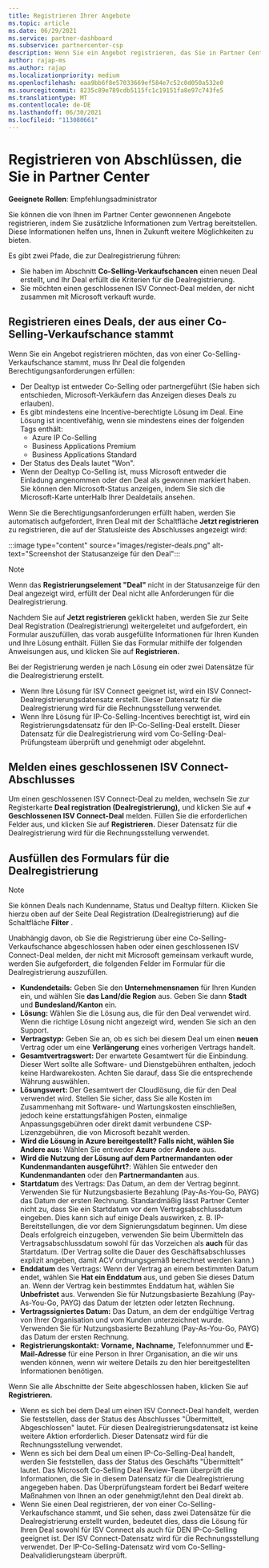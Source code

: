 ```yaml
---
title: Registrieren Ihrer Angebote
ms.topic: article
ms.date: 06/29/2021
ms.service: partner-dashboard
ms.subservice: partnercenter-csp
description: Wenn Sie ein Angebot registrieren, das Sie in Partner Center gewonnen haben, bietet Microsoft Ihnen in Zukunft mehr Möglichkeiten.
author: rajap-ms
ms.author: rajap
ms.localizationpriority: medium
ms.openlocfilehash: eaa9bb6f8e57033669ef584e7c52c0d050a532e0
ms.sourcegitcommit: 8235c89e789cdb5115fc1c19151fa8e97c743fe5
ms.translationtype: MT
ms.contentlocale: de-DE
ms.lasthandoff: 06/30/2021
ms.locfileid: "113080661"
---
```

# <a name="register-deals-youve-won-in-partner-center"></a>Registrieren von Abschlüssen, die Sie in Partner Center

**Geeignete Rollen**: Empfehlungsadministrator

Sie können die von Ihnen im Partner Center gewonnenen Angebote registrieren, indem Sie zusätzliche Informationen zum Vertrag bereitstellen. Diese Informationen helfen uns, Ihnen in Zukunft weitere Möglichkeiten zu bieten.

Es gibt zwei Pfade, die zur Dealregistrierung führen:

- Sie haben im Abschnitt **Co-Selling-Verkaufschancen** einen neuen Deal erstellt, und Ihr Deal erfüllt die Kriterien für die Dealregistrierung.
- Sie möchten einen geschlossenen ISV Connect-Deal melden, der nicht zusammen mit Microsoft verkauft wurde.

## <a name="register-a-deal-originating-from-a-co-sell-opportunity"></a>Registrieren eines Deals, der aus einer Co-Selling-Verkaufschance stammt

Wenn Sie ein Angebot registrieren möchten, das von einer Co-Selling-Verkaufschance stammt, muss Ihr Deal die folgenden Berechtigungsanforderungen erfüllen:

- Der Dealtyp ist entweder Co-Selling oder partnergeführt (Sie haben sich entschieden, Microsoft-Verkäufern das Anzeigen dieses Deals zu erlauben).
- Es gibt mindestens eine Incentive-berechtigte Lösung im Deal. Eine Lösung ist incentivefähig, wenn sie mindestens eines der folgenden Tags enthält:
  - Azure IP Co-Selling
  - Business Applications Premium
  - Business Applications Standard
- Der Status des Deals lautet "Won".
- Wenn der Dealtyp Co-Selling ist, muss Microsoft entweder die Einladung angenommen oder den Deal als gewonnen markiert haben. Sie können den Microsoft-Status anzeigen, indem Sie sich die Microsoft-Karte unterHalb Ihrer Dealdetails ansehen.

Wenn Sie die Berechtigungsanforderungen erfüllt haben, werden Sie automatisch aufgefordert, Ihren Deal mit der Schaltfläche **Jetzt registrieren** zu registrieren, die auf der Statusleiste des Abschlusses angezeigt wird:

:::image type="content" source="images/register-deals.png" alt-text="Screenshot der Statusanzeige für den Deal":::

> [!NOTE]
> Wenn das **Registrierungselement "Deal"** nicht in der Statusanzeige für den Deal angezeigt wird, erfüllt der Deal nicht alle Anforderungen für die Dealregistrierung.

Nachdem Sie auf **Jetzt registrieren** geklickt haben, werden Sie zur Seite Deal Registration (Dealregistrierung) weitergeleitet und aufgefordert, ein Formular auszufüllen, das vorab ausgefüllte Informationen für Ihren Kunden und Ihre Lösung enthält. Füllen Sie das Formular mithilfe der folgenden Anweisungen aus, und klicken Sie auf **Registrieren.**

Bei der Registrierung werden je nach Lösung ein oder zwei Datensätze für die Dealregistrierung erstellt.

- Wenn Ihre Lösung für ISV Connect geeignet ist, wird ein ISV Connect-Dealregistrierungsdatensatz erstellt. Dieser Datensatz für die Dealregistrierung wird für die Rechnungsstellung verwendet.
- Wenn Ihre Lösung für IP-Co-Selling-Incentives berechtigt ist, wird ein Registrierungsdatensatz für den IP-Co-Selling-Deal erstellt. Dieser Datensatz für die Dealregistrierung wird vom Co-Selling-Deal-Prüfungsteam überprüft und genehmigt oder abgelehnt.

## <a name="report-a-closed-isv-connect-deal"></a>Melden eines geschlossenen ISV Connect-Abschlusses

Um einen geschlossenen ISV Connect-Deal zu melden, wechseln Sie zur Registerkarte **Deal registration (Dealregistrierung),** und klicken Sie auf **+ Geschlossenen ISV Connect-Deal** melden. Füllen Sie die erforderlichen Felder aus, und klicken Sie auf **Registrieren.** Dieser Datensatz für die Dealregistrierung wird für die Rechnungsstellung verwendet.

## <a name="fill-out-the-deal-registration-form"></a>Ausfüllen des Formulars für die Dealregistrierung

> [!NOTE]
> Sie können Deals nach Kundenname, Status und Dealtyp filtern. Klicken Sie hierzu oben auf der Seite Deal Registration (Dealregistrierung) auf die Schaltfläche **Filter** .

Unabhängig davon, ob Sie die Registrierung über eine Co-Selling-Verkaufschance abgeschlossen haben oder einen geschlossenen ISV Connect-Deal melden, der nicht mit Microsoft gemeinsam verkauft wurde, werden Sie aufgefordert, die folgenden Felder im Formular für die Dealregistrierung auszufüllen.

- **Kundendetails:** Geben Sie den **Unternehmensnamen** für Ihren Kunden ein, und wählen Sie **das Land/die Region** aus. Geben Sie dann **Stadt** und **Bundesland/Kanton** ein.
- **Lösung:** Wählen Sie die Lösung aus, die für den Deal verwendet wird. Wenn die richtige Lösung nicht angezeigt wird, wenden Sie sich an den Support.
- **Vertragstyp:** Geben Sie an, ob es sich bei diesem Deal um einen **neuen** Vertrag oder um eine **Verlängerung** eines vorherigen Vertrags handelt.
- **Gesamtvertragswert:** Der erwartete Gesamtwert für die Einbindung. Dieser Wert sollte alle Software- und Dienstgebühren enthalten, jedoch keine Hardwarekosten. Achten Sie darauf, dass Sie die entsprechende Währung auswählen.
- **Lösungswert:** Der Gesamtwert der Cloudlösung, die für den Deal verwendet wird. Stellen Sie sicher, dass Sie alle Kosten im Zusammenhang mit Software- und Wartungskosten einschließen, jedoch keine erstattungsfähigen Posten, einmalige Anpassungsgebühren oder direkt damit verbundene CSP-Lizenzgebühren, die von Microsoft bezahlt werden.
- **Wird die Lösung in Azure bereitgestellt? Falls nicht, wählen Sie Andere aus:** Wählen Sie entweder **Azure** oder **Andere** aus.
- **Wird die Nutzung der Lösung auf dem Partnermandanten oder Kundenmandanten ausgeführt?**: Wählen Sie entweder den **Kundenmandanten** oder den **Partnermandanten** aus.
- **Startdatum** des Vertrags: Das Datum, an dem der Vertrag beginnt. Verwenden Sie für Nutzungsbasierte Bezahlung (Pay-As-You-Go, PAYG) das Datum der ersten Rechnung. Standardmäßig lässt Partner Center nicht zu, dass Sie ein Startdatum vor dem Vertragsabschlussdatum eingeben. Dies kann sich auf einige Deals auswirken, z. B. IP-Bereitstellungen, die vor dem Signierungsdatum beginnen. Um diese Deals erfolgreich einzugeben, verwenden Sie beim Übermitteln das Vertragsabschlussdatum sowohl für das Vorzeichen als **auch** für das Startdatum. (Der Vertrag sollte die Dauer des Geschäftsabschlusses explizit angeben, damit ACV ordnungsgemäß berechnet werden kann.)
- **Enddatum** des Vertrags: Wenn der Vertrag an einem bestimmten Datum endet, wählen Sie **Hat ein Enddatum** aus, und geben Sie dieses Datum an. Wenn der Vertrag kein bestimmtes Enddatum hat, wählen Sie **Unbefristet** aus. Verwenden Sie für Nutzungsbasierte Bezahlung (Pay-As-You-Go, PAYG) das Datum der letzten oder letzten Rechnung.
- **Vertragssigniertes Datum:** Das Datum, an dem der endgültige Vertrag von Ihrer Organisation und vom Kunden unterzeichnet wurde. Verwenden Sie für Nutzungsbasierte Bezahlung (Pay-As-You-Go, PAYG) das Datum der ersten Rechnung.
- **Registrierungskontakt:** **Vorname,** **Nachname,** Telefonnummer und **E-Mail-Adresse** für eine Person in Ihrer Organisation, an die wir uns wenden können, wenn wir weitere Details zu den hier bereitgestellten Informationen benötigen. 

Wenn Sie alle Abschnitte der Seite abgeschlossen haben, klicken Sie auf **Registrieren.**

- Wenn es sich bei dem Deal um einen ISV Connect-Deal handelt, werden Sie feststellen, dass der Status des Abschlusses "Übermittelt, Abgeschlossen" lautet. Für diesen Dealregistrierungsdatensatz ist keine weitere Aktion erforderlich. Dieser Datensatz wird für die Rechnungsstellung verwendet.
- Wenn es sich bei dem Deal um einen IP-Co-Selling-Deal handelt, werden Sie feststellen, dass der Status des Geschäfts "Übermittelt" lautet. Das Microsoft Co-Selling Deal Review-Team überprüft die Informationen, die Sie in diesem Datensatz für die Dealregistrierung angegeben haben. Das Überprüfungsteam fordert bei Bedarf weitere Maßnahmen von Ihnen an oder genehmigt/lehnt den Deal direkt ab.
- Wenn Sie einen Deal registrieren, der von einer Co-Selling-Verkaufschance stammt, und Sie sehen, dass zwei Datensätze für die Dealregistrierung erstellt wurden, bedeutet dies, dass die Lösung für Ihren Deal sowohl für ISV Connect als auch für DEN IP-Co-Selling geeignet ist. Der ISV Connect-Datensatz wird für die Rechnungsstellung verwendet. Der IP-Co-Selling-Datensatz wird vom Co-Selling-Dealvalidierungsteam überprüft.

